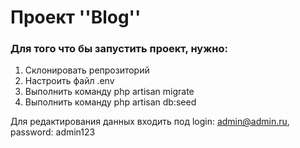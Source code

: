 # Проект ''Blog''
### Для того что бы запустить проект, нужно:
  1. Склонировать репрозиторий
  2. Настроить файл .env
  3. Выполнить команду php artisan migrate
  4. Выполнить команду php artisan db:seed
  
Для редактирования данных входить под login: admin@admin.ru, password: admin123
  
